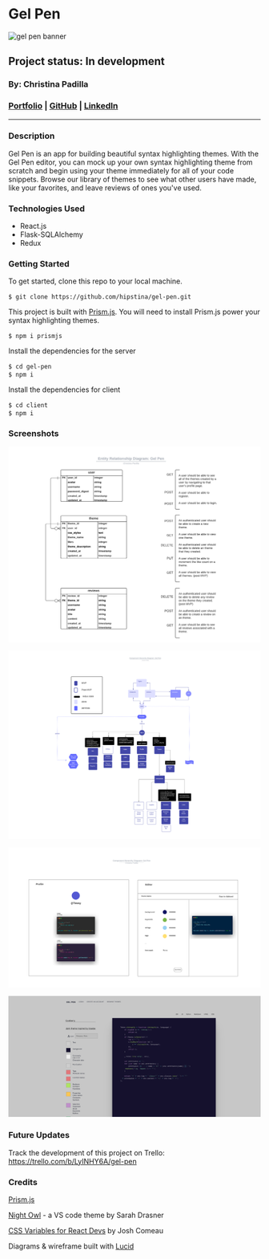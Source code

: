 # Gel Pen 
![gel pen banner](./assets/gel-pen-banner.png)
## Project status: In development
### By: Christina Padilla

### [Portfolio](https://christinapadilla.com) | [GitHub](https://github.com/hipstina) | [LinkedIn](https://linkedin.com/in/hipstina)
***

### **Description** 
Gel Pen is an app for building beautiful syntax highlighting themes. With the Gel Pen editor, you can mock up your own syntax highlighting theme from scratch and begin using your theme immediately for all of your code snippets. Browse our library of themes to see what other users have made, like your favorites, and leave reviews of ones you've used.  

### **Technologies Used**
* React.js
* Flask-SQLAlchemy
* Redux


### **Getting Started**
To get started, clone this repo to your local machine.
```shell
$ git clone https://github.com/hipstina/gel-pen.git
```

This project is built with [Prism.js](https://prismjs.com/). You will need to install Prism.js power your syntax highlighting themes.
```shell
$ npm i prismjs
```


Install the dependencies for the server
```shell
$ cd gel-pen
$ npm i 
```

Install the dependencies for client
```shell
$ cd client
$ npm i
```

### **Screenshots**
![gel-pen entity relationship diagram](./assets/gel-pen-erd.png)

![gel-pen component hierarchy diagram](./assets/gel-pen-chd.png)

![gel-pen wireframe](./assets/gel-pen-wireframes.png)

![gel-pen final](./assets/gel-pen-screenshot.png)


### **Future Updates**
Track the development of this project on Trello: https://trello.com/b/LyINHY6A/gel-pen


### **Credits**

[Prism.js](https://prismjs.com/)

[Night Owl](https://github.com/sdras/night-owl-vscode-theme) - a VS code theme by Sarah Drasner 

[CSS Variables for React Devs](https://www.joshwcomeau.com/css/css-variables-for-react-devs/) by Josh Comeau

Diagrams & wireframe built with [Lucid](https://lucid.app/)
